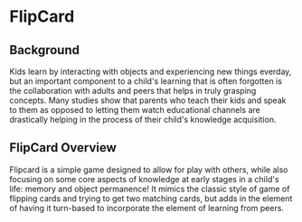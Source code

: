 # FlipCard

## Background
Kids learn by interacting with objects and experiencing new things everday, but an important component to a child's learning that is often forgotten is the collaboration with adults and peers that helps in truly grasping concepts. Many studies show that parents who teach their kids and speak to them as opposed to letting them watch educational channels are drastically helping in the process of their child's knowledge acquisition.

## FlipCard Overview
Flipcard is a simple game designed to allow for play with others, while also focusing on some core aspects of knowledge at early stages in a child's life: memory and object permanence! It mimics the classic style of game of flipping cards and trying to get two matching cards, but adds in the element of having it turn-based to incorporate the element of learning from peers.
